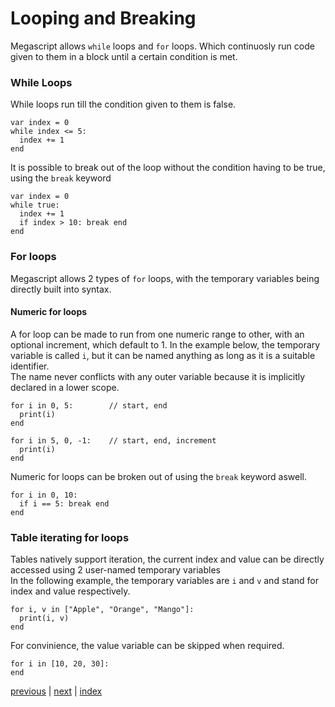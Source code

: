 <h1>Looping and Breaking</h1>

Megascript allows `while` loops and `for` loops. Which continuosly run code given to them in a block until a certain condition is met.

<h3>While Loops</h3>

While loops run till the condition given to them is false.
```
var index = 0
while index <= 5:
  index += 1
end 
```
It is possible to break out of the loop without the condition having to be true, using the `break` keyword 
```
var index = 0
while true:
  index += 1
  if index > 10: break end 
end
```

<h3>For loops</h3>

Megascript allows 2 types of `for` loops, with the temporary variables being directly built into syntax.
<h4>Numeric for loops</h4>

A for loop can be made to run from one numeric range to other, with an optional increment, which default to 1.
In the example below, the temporary variable is called `i`, but it can be named anything as long as it is a suitable identifier.<br>
The name never conflicts with any outer variable because it is implicitly declared in a lower scope.
```
for i in 0, 5:        // start, end 
  print(i)
end 

for i in 5, 0, -1:    // start, end, increment 
  print(i)
end 
```
Numeric for loops can be broken out of using the `break` keyword aswell.
```
for i in 0, 10:
  if i == 5: break end 
end 
```

<h3>Table iterating for loops</h3>

Tables natively support iteration, the current index and value can be directly accessed using 2 user-named temporary variables<br>
In the following example, the temporary variables are `i` and `v` and stand for index and value respectively. 
```
for i, v in ["Apple", "Orange", "Mango"]:
  print(i, v)
end 
```
For convinience, the value variable can be skipped when required.
```
for i in [10, 20, 30]:
end 
```

[previous](/docs/controlflow.md) | [next](/docs/importing.md) | [index](/docs/documentation.md)
